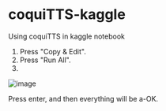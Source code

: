 # coquiTTS-kaggle
Using coquiTTS in kaggle notebook

1. Press "Copy & Edit".
2. Press "Run All".
3.

![image](https://github.com/yjg30737/coquiTTS-kaggle/assets/55078043/febd5e89-f6a3-4c84-99de-1187d1780323)

Press enter, and then everything will be a-OK.
